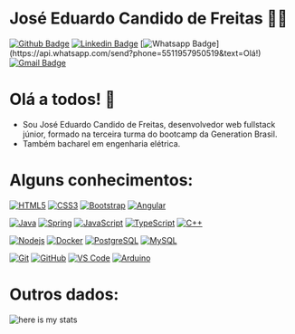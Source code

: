 # José Eduardo Candido de Freitas :man_technologist:
[![Github Badge](https://img.shields.io/badge/-Github-000?style=flat-square&logo=Github&logoColor=white&link=https://github.com/EduCFreitas)](https://github.com/EduCFreitas)
[![Linkedin Badge](https://img.shields.io/badge/-LinkedIn-blue?style=flat-square&logo=Linkedin&logoColor=white&link=https://www.linkedin.com/in/jose-eduardo-candido-de-freitas/)](https://www.linkedin.com/in/jose-eduardo-candido-de-freitas/)
[![Whatsapp Badge](https://img.shields.io/badge/-Whatsapp-4CA143?style=flat-square&labelColor=4CA143&logo=whatsapp&logoColor=white&link=https://api.whatsapp.com/send?phone=5511957950519&text=Olá!)](https://api.whatsapp.com/send?phone=5511957950519&text=Olá!)
[![Gmail Badge](https://img.shields.io/badge/-Gmail-c14438?style=flat-square&logo=Gmail&logoColor=white&link=mailto:jeduardocfreitas@gmail.com)](mailto:jeduardocfreitas@gmail.com)

# Olá a todos! 👋

- Sou José Eduardo Candido de Freitas, desenvolvedor web fullstack júnior, formado na terceira turma do bootcamp da Generation Brasil.
- Também bacharel em engenharia elétrica.

# Alguns conhecimentos:

[![HTML5](https://img.shields.io/badge/-HTML5-E34F26?style=flat-square&logo=html5&logoColor=white&link=https://github.com/EduCFreitas/)](https://github.com/EduCFreitas/)
[![CSS3](https://img.shields.io/badge/-CSS3-1572B6?style=flat-square&logo=css3&link=https://github.com/EduCFreitas/)](https://github.com/EduCFreitas/)
[![Bootstrap](https://img.shields.io/badge/-Bootstrap-563D7C?style=flat-square&logo=bootstrap&link=https://github.com/EduCFreitas/)](https://github.com/EduCFreitas/)
[![Angular](https://img.shields.io/badge/-Angular-DD0031?style=flat-square&logo=angular&link=https://github.com/EduCFreitas/)](https://github.com/EduCFreitas/)

[![Java](http://img.shields.io/badge/-Java-007396?style=flat-square&logo=java&logoColor=ffffff&link=https://github.com/EduCFreitas/)](https://github.com/EduCFreitas/)
[![Spring](http://img.shields.io/badge/-Spring-6DB33F?style=flat-square&logo=spring&logoColor=ffffff&link=https://github.com/EduCFreitas/)](https://github.com/EduCFreitas/)
[![JavaScript](https://img.shields.io/badge/-JavaScript-black?style=flat-square&logo=javascript&link=https://github.com/EduCFreitas/)](https://github.com/EduCFreitas/)
[![TypeScript](https://img.shields.io/badge/-TypeScript-007ACC?style=flat-square&logo=typescript&link=https://github.com/EduCFreitas/)](https://github.com/EduCFreitas/)
[![C++](https://img.shields.io/badge/-C++-00599C?style=flat-square&logo=c++&link=https://github.com/EduCFreitas/)](https://github.com/EduCFreitas/)

[![Nodejs](https://img.shields.io/badge/-Nodejs-black?style=flat-square&logo=Node.js&link=https://github.com/EduCFreitas/)](https://github.com/EduCFreitas/)
[![Docker](https://img.shields.io/badge/-Docker-black?style=flat-square&logo=docker&link=https://github.com/EduCFreitas/)](https://github.com/EduCFreitas/)
[![PostgreSQL](https://img.shields.io/badge/-PostgreSQL-336791?style=flat-square&logo=postgresql&link=https://github.com/EduCFreitas/)](https://github.com/EduCFreitas/)
[![MySQL](https://img.shields.io/badge/-MySQL-black?style=flat-square&logo=mysql&link=https://github.com/EduCFreitas/)](https://github.com/EduCFreitas/)

[![Git](https://img.shields.io/badge/-Git-black?style=flat-square&logo=git&link=https://github.com/EduCFreitas/)](https://github.com/EduCFreitas/)
[![GitHub](https://img.shields.io/badge/-GitHub-181717?style=flat-square&logo=github&link=https://github.com/EduCFreitas/)](https://github.com/EduCFreitas/)
[![VS Code](http://img.shields.io/badge/-VS%20Code-007ACC?style=flat-square&logo=visual-studio-code&logoColor=ffffff&link=https://github.com/EduCFreitas/)](https://github.com/EduCFreitas/)
[![Arduino](https://img.shields.io/badge/-Arduino-black?style=flat-square&logo=Arduino&link=https://github.com/EduCFreitas/)](https://github.com/EduCFreitas/)

# Outros dados:

![here is my stats](https://github-readme-stats.vercel.app/api?username=EduCFreitas&show_icons=true&hide_border=true)



<!--
**EduCFreitas/EduCFreitas** is a ✨ _special_ ✨ repository because its `README.md` (this file) appears on your GitHub profile.

Here are some ideas to get you started:

- 🔭 I’m currently working on ...
- 🌱 I’m currently learning ...
- 👯 I’m looking to collaborate on ...
- 🤔 I’m looking for help with ...
- 💬 Ask me about ...
- 📫 How to reach me: ...
- 😄 Pronouns: ...
- ⚡ Fun fact: ...
-->
